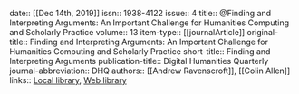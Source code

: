 date:: [[Dec 14th, 2019]]
issn:: 1938-4122
issue:: 4
title:: @Finding and Interpreting Arguments: An Important Challenge for Humanities Computing and Scholarly Practice
volume:: 13
item-type:: [[journalArticle]]
original-title:: Finding and Interpreting Arguments: An Important Challenge for Humanities Computing and Scholarly Practice
short-title:: Finding and Interpreting Arguments
publication-title:: Digital Humanities Quarterly
journal-abbreviation:: DHQ
authors:: [[Andrew Ravenscroft]], [[Colin Allen]]
links:: [Local library](zotero://select/groups/2386895/items/HMSCRJKG), [Web library](https://www.zotero.org/groups/2386895/items/HMSCRJKG)
